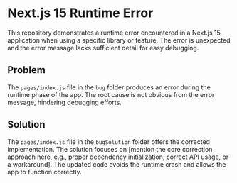 # Next.js 15 Runtime Error

This repository demonstrates a runtime error encountered in a Next.js 15 application when using a specific library or feature.  The error is unexpected and the error message lacks sufficient detail for easy debugging.

## Problem

The `pages/index.js` file in the `bug` folder produces an error during the runtime phase of the app. The root cause is not obvious from the error message, hindering debugging efforts.

## Solution

The `pages/index.js` file in the `bugSolution` folder offers the corrected implementation. The solution focuses on [mention the core correction approach here, e.g., proper dependency initialization, correct API usage, or a workaround].  The updated code avoids the runtime crash and allows the app to function correctly.